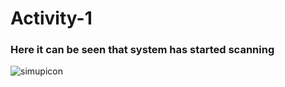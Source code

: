 # Activity-1
### Here it can be seen that system has started scanning

![simupicon](https://user-images.githubusercontent.com/46948689/156993913-334bcda2-fe6f-4446-96a1-c38bf4380dc5.jpg)

